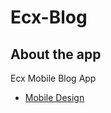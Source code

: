 # Ecx-Blog

## **About the app**
Ecx Mobile Blog App
- [Mobile Design](https://www.figma.com/file/r4qpFItBa0OgtjHsl2zXLr/ecx-blog-app?node-id=0%3A1)
